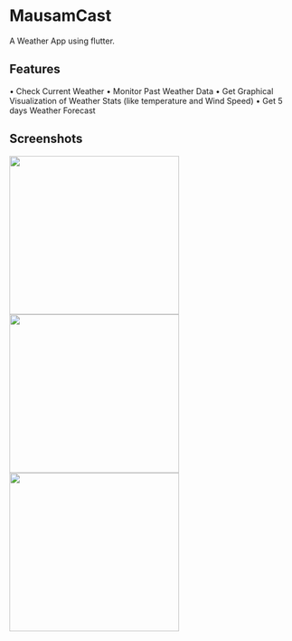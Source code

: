 # MausamCast

A Weather App using flutter.

## Features

•	Check Current Weather
•	Monitor Past Weather Data
•	Get Graphical Visualization of Weather Stats (like temperature and Wind Speed)
•	Get 5 days Weather Forecast

## Screenshots

<img src="https://github.com/Rak002/MausamCast/assets/102357129/4e885f78-3d90-4118-8adc-5f0303fef8a1" width="300" height="280">
<img src="https://github.com/Rak002/MausamCast/assets/102357129/93a8b43c-b8a6-44ce-bbf0-ccbcc2aa8321" width="300" height="280">
<br>
<img src="https://github.com/Rak002/MausamCast/assets/102357129/a9f5373a-903a-4c1c-acf4-166c75bc1579" width="300" height="280">
